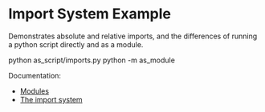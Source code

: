 # Import System Example

Demonstrates absolute and relative imports, and the differences of running a
python script directly and as a module.

   python as_script/imports.py
   python -m as_module

Documentation:

- [Modules](https://docs.python.org/3/tutorial/modules.html)
- [The import system](https://docs.python.org/3/reference/import.html)

